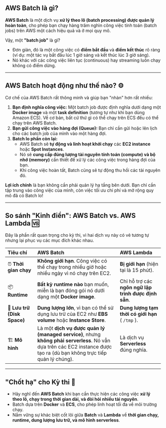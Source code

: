 
## AWS Batch là gì?

**AWS Batch** là một dịch vụ **xử lý theo lô (batch processing) được quản lý hoàn toàn**, cho phép bạn chạy hàng trăm nghìn công việc tính toán (batch jobs) trên AWS một cách hiệu quả và ở mọi quy mô.

Vậy, một **"batch job"** là gì?

-   Đơn giản, đó là một công việc có **điểm bắt đầu** và **điểm kết thúc** rõ ràng (ví dụ: một tác vụ bắt đầu lúc 1 giờ sáng và kết thúc lúc 3 giờ sáng).
-   Nó khác với các công việc liên tục (continuous) hay streaming luôn chạy không có điểm dừng.

---
## AWS Batch hoạt động như thế nào? ⚙️

Cơ chế của AWS Batch rất thông minh và giúp bạn "nhàn" hơn rất nhiều:

1.  **Bạn định nghĩa công việc:** Một batch job được định nghĩa dưới dạng một **Docker image** và một **task definition** (tương tự như khi bạn dùng Amazon ECS). Về cơ bản, bất cứ thứ gì có thể chạy trên ECS đều có thể chạy trên AWS Batch.
2.  **Bạn gửi công việc vào hàng đợi (Queue):** Bạn chỉ cần gửi hoặc lên lịch cho các batch job của mình vào một hàng đợi.
3.  **Batch lo phần còn lại:**
    -   AWS Batch sẽ **tự động và linh hoạt khởi chạy** các **EC2 instance** hoặc **Spot Instances**.
    -   Nó sẽ **cung cấp đúng lượng tài nguyên tính toán (compute) và bộ nhớ (memory)** cần thiết để xử lý các công việc trong hàng đợi của bạn.
    -   Khi công việc hoàn tất, Batch cũng sẽ tự động thu hồi các tài nguyên đó.

**Lợi ích chính** là bạn không cần phải quản lý hạ tầng bên dưới. Bạn chỉ cần tập trung vào công việc của mình, còn việc tối ưu chi phí và mở rộng quy mô đã có Batch lo!

---
## So sánh "Kinh điển": AWS Batch vs. AWS Lambda 🆚

Đây là phần rất quan trọng cho kỳ thi, vì hai dịch vụ này có vẻ tương tự nhưng lại phục vụ các mục đích khác nhau.

| Tiêu chí | AWS Batch | AWS Lambda |
| :--- | :--- | :--- |
| ⏰ **Thời gian chạy** | **Không giới hạn**. Công việc có thể chạy trong nhiều giờ hoặc nhiều ngày vì nó chạy trên EC2. | **Bị giới hạn** (hiện tại là 15 phút). |
| 📦 **Runtime** | **Bất kỳ runtime nào** bạn muốn, miễn là bạn đóng gói nó dưới dạng một **Docker image**. | Chỉ hỗ trợ các **ngôn ngữ lập trình được định sẵn**. |
| 💾 **Lưu trữ (Disk Space)** | **Dung lượng lớn**, vì bạn có thể sử dụng lưu trữ của EC2 như **EBS volume** hoặc **Instance Store**. | **Dung lượng tạm thời có giới hạn** ( `/tmp` ). |
| 🏗️ **Mô hình** | Là một **dịch vụ được quản lý (managed service)**, nhưng **không phải serverless**. Nó vẫn dựa trên các EC2 instance được tạo ra (dù bạn không trực tiếp quản lý chúng). | Là dịch vụ **Serverless** đúng nghĩa. |

---
## "Chốt hạ" cho Kỳ thi 📝

-   Hãy nghĩ đến **AWS Batch** khi bạn cần thực hiện các công việc **xử lý theo lô, chạy trong thời gian dài, và đòi hỏi nhiều tài nguyên**.
-   Batch dựa trên **Docker** và **ECS**, cho phép linh hoạt tối đa về môi trường chạy.
-   Nắm vững sự khác biệt cốt lõi giữa **Batch** và **Lambda** về **thời gian chạy, runtime, dung lượng lưu trữ, và mô hình serverless**.

